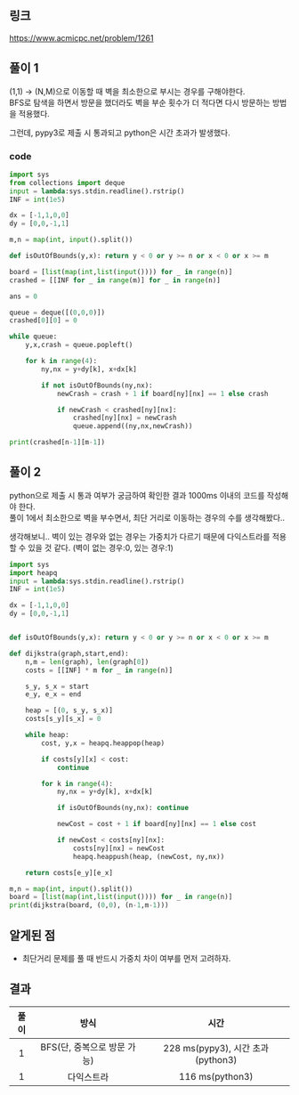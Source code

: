 ## 링크
https://www.acmicpc.net/problem/1261

## 풀이 1

(1,1) -> (N,M)으로 이동할 때 벽을 최소한으로 부시는 경우를 구해야한다.  
BFS로 탐색을 하면서 방문을 했더라도 벽을 부순 횟수가 더 적다면 다시 방문하는 방법을 적용했다.

그런데, pypy3로 제출 시 통과되고 python은 시간 초과가 발생했다.

### code
```python
import sys
from collections import deque
input = lambda:sys.stdin.readline().rstrip()
INF = int(1e5)

dx = [-1,1,0,0]
dy = [0,0,-1,1]

m,n = map(int, input().split())

def isOutOfBounds(y,x): return y < 0 or y >= n or x < 0 or x >= m

board = [list(map(int,list(input()))) for _ in range(n)]
crashed = [[INF for _ in range(m)] for _ in range(n)]

ans = 0

queue = deque([(0,0,0)])
crashed[0][0] = 0

while queue:
    y,x,crash = queue.popleft()

    for k in range(4):
        ny,nx = y+dy[k], x+dx[k]

        if not isOutOfBounds(ny,nx):
            newCrash = crash + 1 if board[ny][nx] == 1 else crash

            if newCrash < crashed[ny][nx]:
                crashed[ny][nx] = newCrash
                queue.append((ny,nx,newCrash))

print(crashed[n-1][m-1])
```

## 풀이 2
python으로 제출 시 통과 여부가 궁금하여 확인한 결과 1000ms 이내의 코드를 작성해야 한다.  
풀이 1에서 최소한으로 벽을 부수면서, 최단 거리로 이동하는 경우의 수를 생각해봤다..

생각해보니.. 벽이 있는 경우와 없는 경우는 가중치가 다르기 때문에 다익스트라를 적용할 수 있을 것 같다.
(벽이 없는 경우:0, 있는 경우:1)

```python
import sys
import heapq
input = lambda:sys.stdin.readline().rstrip()
INF = int(1e5)

dx = [-1,1,0,0]
dy = [0,0,-1,1]


def isOutOfBounds(y,x): return y < 0 or y >= n or x < 0 or x >= m

def dijkstra(graph,start,end):
    n,m = len(graph), len(graph[0])
    costs = [[INF] * m for _ in range(n)]

    s_y, s_x = start
    e_y, e_x = end

    heap = [(0, s_y, s_x)]
    costs[s_y][s_x] = 0

    while heap:
        cost, y,x = heapq.heappop(heap)

        if costs[y][x] < cost:
            continue

        for k in range(4):
            ny,nx = y+dy[k], x+dx[k]

            if isOutOfBounds(ny,nx): continue

            newCost = cost + 1 if board[ny][nx] == 1 else cost

            if newCost < costs[ny][nx]:
                costs[ny][nx] = newCost
                heapq.heappush(heap, (newCost, ny,nx))

    return costs[e_y][e_x]

m,n = map(int, input().split())
board = [list(map(int,list(input()))) for _ in range(n)]
print(dijkstra(board, (0,0), (n-1,m-1)))
```

## 알게된 점
- 최단거리 문제를 풀 때 반드시 가중치 차이 여부를 먼저 고려하자.

## 결과
|풀이|방식|시간|
|:---:|:---:|:--------:|
|1|BFS(단, 중복으로 방문 가능)|228 ms(pypy3), 시간 초과(python3)| 
|1|다익스트라|116 ms(python3)| 